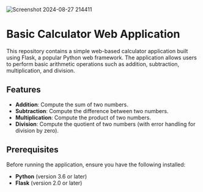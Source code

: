 
![Screenshot 2024-08-27 214411](https://github.com/user-attachments/assets/06a6d8e2-16aa-4f3c-8d46-9cd67c33631f)


# Basic Calculator Web Application

This repository contains a simple web-based calculator application built using Flask, a popular Python web framework. The application allows users to perform basic arithmetic operations such as addition, subtraction, multiplication, and division.

## Features

- **Addition**: Compute the sum of two numbers.
- **Subtraction**: Compute the difference between two numbers.
- **Multiplication**: Compute the product of two numbers.
- **Division**: Compute the quotient of two numbers (with error handling for division by zero).

## Prerequisites

Before running the application, ensure you have the following installed:

- **Python** (version 3.6 or later)
- **Flask** (version 2.0 or later)
